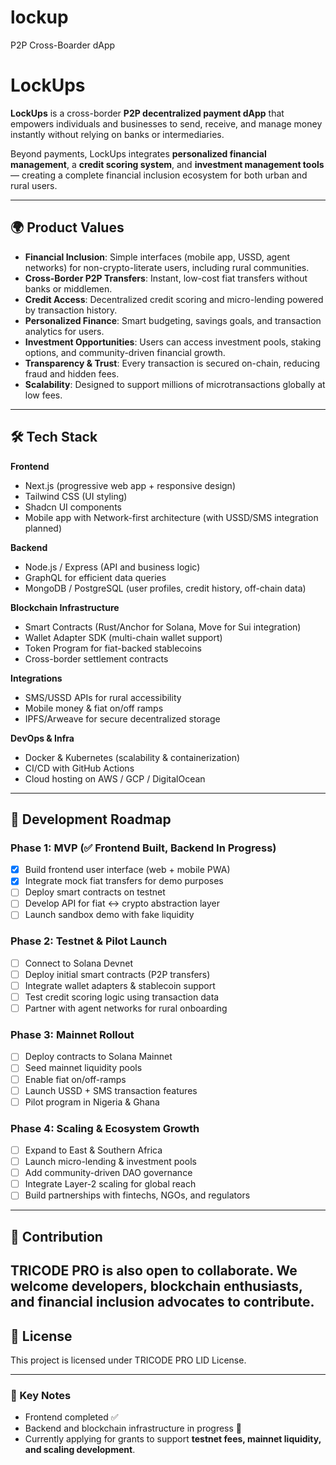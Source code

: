 # lockup
P2P Cross-Boarder dApp
# LockUps

**LockUps** is a cross-border **P2P decentralized payment dApp** that empowers individuals and businesses to send, receive, and manage money instantly without relying on banks or intermediaries.  

Beyond payments, LockUps integrates **personalized financial management**, a **credit scoring system**, and **investment management tools** — creating a complete financial inclusion ecosystem for both urban and rural users.  

---

## 🌍 Product Values

- **Financial Inclusion**: Simple interfaces (mobile app, USSD, agent networks) for non-crypto-literate users, including rural communities.  
- **Cross-Border P2P Transfers**: Instant, low-cost fiat transfers without banks or middlemen.  
- **Credit Access**: Decentralized credit scoring and micro-lending powered by transaction history.  
- **Personalized Finance**: Smart budgeting, savings goals, and transaction analytics for users.  
- **Investment Opportunities**: Users can access investment pools, staking options, and community-driven financial growth.  
- **Transparency & Trust**: Every transaction is secured on-chain, reducing fraud and hidden fees.  
- **Scalability**: Designed to support millions of microtransactions globally at low fees.  

---

## 🛠️ Tech Stack

**Frontend**
- Next.js (progressive web app + responsive design)  
- Tailwind CSS (UI styling)  
- Shadcn UI components  
- Mobile app with Network-first architecture (with USSD/SMS integration planned)  

**Backend**
- Node.js / Express (API and business logic)  
- GraphQL for efficient data queries  
- MongoDB / PostgreSQL (user profiles, credit history, off-chain data)  

**Blockchain Infrastructure**
- Smart Contracts (Rust/Anchor for Solana, Move for Sui integration)  
- Wallet Adapter SDK (multi-chain wallet support)  
- Token Program for fiat-backed stablecoins  
- Cross-border settlement contracts  

**Integrations**
- SMS/USSD APIs for rural accessibility  
- Mobile money & fiat on/off ramps  
- IPFS/Arweave for secure decentralized storage  

**DevOps & Infra**
- Docker & Kubernetes (scalability & containerization)  
- CI/CD with GitHub Actions  
- Cloud hosting on AWS / GCP / DigitalOcean  

---

## 🚀 Development Roadmap

### Phase 1: MVP (✅ Frontend Built, Backend In Progress)
- [x] Build frontend user interface (web + mobile PWA)  
- [x] Integrate mock fiat transfers for demo purposes  
- [ ] Deploy smart contracts on testnet  
- [ ] Develop API for fiat ↔ crypto abstraction layer  
- [ ] Launch sandbox demo with fake liquidity  

### Phase 2: Testnet & Pilot Launch
- [ ] Connect to Solana Devnet  
- [ ] Deploy initial smart contracts (P2P transfers)  
- [ ] Integrate wallet adapters & stablecoin support  
- [ ] Test credit scoring logic using transaction data  
- [ ] Partner with agent networks for rural onboarding  

### Phase 3: Mainnet Rollout
- [ ] Deploy contracts to Solana Mainnet  
- [ ] Seed mainnet liquidity pools  
- [ ] Enable fiat on/off-ramps  
- [ ] Launch USSD + SMS transaction features  
- [ ] Pilot program in Nigeria & Ghana  

### Phase 4: Scaling & Ecosystem Growth
- [ ] Expand to East & Southern Africa  
- [ ] Launch micro-lending & investment pools  
- [ ] Add community-driven DAO governance  
- [ ] Integrate Layer-2 scaling for global reach  
- [ ] Build partnerships with fintechs, NGOs, and regulators  

---

## 📌 Contribution

TRICODE PRO is also open to collaborate. We welcome developers, blockchain enthusiasts, and financial inclusion advocates to contribute. 
---

## 📄 License

This project is licensed under TRICODE PRO LID License.  

---

### 🔑 Key Notes
- Frontend completed ✅  
- Backend and blockchain infrastructure in progress 🚧  
- Currently applying for grants to support **testnet fees, mainnet liquidity, and scaling development**.  

